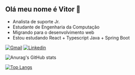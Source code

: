 ## Olá meu nome é Vitor 👋
* Analista de suporte Jr.
* Estudante de Engenharia da Computação
* Migrando para o desenvolvimento web
* Estou estudando React + Typescript Java + Spring Boot

[![Gmail](https://img.shields.io/badge/Gmail-D14836?style=for-the-badge&logo=gmail&logoColor=white)](vitor.jardina@gmail.com)
[![Linkedin](https://img.shields.io/badge/LinkedIn-0077B5?style=for-the-badge&logo=linkedin&logoColor=white)](https://www.linkedin.com/in/vitor-albarado-0b669ab1)

![Anurag's GitHub stats](https://github-readme-stats.vercel.app/api?username=vitorAlbarado&show_icons=true&theme=radical)

[![Top Langs](https://github-readme-stats.vercel.app/api/top-langs/?username=vitorAlbarado&layout=demo)](https://github.com/anuraghazra/github-readme-stats)

